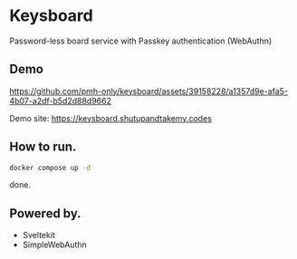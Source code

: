 # Keysboard
Password-less board service with Passkey authentication (WebAuthn)

## Demo
https://github.com/pmh-only/keysboard/assets/39158228/a1357d9e-afa5-4b07-a2df-b5d2d88d9662

Demo site: https://keysboard.shutupandtakemy.codes

## How to run.
```sh
docker compose up -d
```

done.

## Powered by.
* Sveltekit
* SimpleWebAuthn
